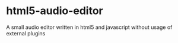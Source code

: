 html5-audio-editor
==================

A small audio editor written in html5 and javascript without usage of external plugins